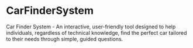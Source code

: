 # CarFinderSystem
Car Finder System - An interactive, user-friendly tool designed to help individuals, regardless of technical knowledge, find the perfect car tailored to their needs through simple, guided questions.
